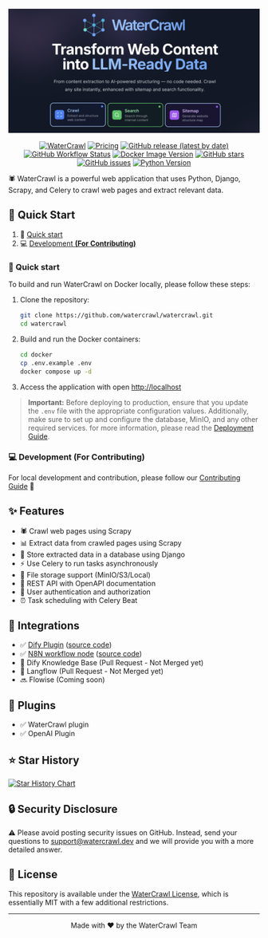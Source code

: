 ![Water Crawl](https://raw.githubusercontent.com/watercrawl/WaterCrawl/0d60be2a79e8d4ce62ae5c7c77f4f8bdf0113dc9/assets/banner.png)

<div align="center">

[![WaterCrawl](https://img.shields.io/badge/Product-F04438)](https://watercrawl.dev)
[![Pricing](https://img.shields.io/badge/free-pricing?logo=free&color=%20%23155EEF&label=pricing&labelColor=%20%23528bff)](https://watercrawl.dev/pricing)
[![GitHub release (latest by date)](https://img.shields.io/github/v/release/watercrawl/watercrawl)](https://github.com/watercrawl/watercrawl/releases)
[![GitHub Workflow Status](https://img.shields.io/github/actions/workflow/status/watercrawl/watercrawl/lint-pr.yml?label=tests)](https://github.com/watercrawl/watercrawl/actions)
[![Docker Image Version](https://img.shields.io/docker/v/watercrawl/watercrawl?label=docker)](https://hub.docker.com/r/watercrawl/watercrawl)
[![GitHub stars](https://img.shields.io/github/stars/watercrawl/watercrawl)](https://github.com/watercrawl/watercrawl/stargazers)
[![GitHub issues](https://img.shields.io/github/issues/watercrawl/watercrawl)](https://github.com/watercrawl/watercrawl/issues)
[![Python Version](https://img.shields.io/badge/python-3.13-blue)](https://www.python.org/downloads/)

</div>

🕷️ WaterCrawl is a powerful web application that uses Python, Django, Scrapy, and Celery to crawl web pages and extract relevant data.

## 🚀 Quick Start

1. 🐳 [Quick start](#-quick-start)
2. 💻 [Development **(For Contributing)**](./CONTRIBUTING.md)

### 🐳 Quick start

To build and run WaterCrawl on Docker locally, please follow these steps:

1. Clone the repository:
    ```bash
    git clone https://github.com/watercrawl/watercrawl.git
    cd watercrawl
    ```

2. Build and run the Docker containers:
    ```bash
    cd docker
    cp .env.example .env
    docker compose up -d
    ```

3. Access the application with open [http://localhost](http://localhost)

> **Important:** Before deploying to production, ensure that you update the `.env` file with the appropriate configuration values. Additionally, make sure to set up and configure the database, MinIO, and any other required services. for more information, please read the [Deployment Guide](./DEPLOYMENT.md).


### 💻 Development (For Contributing)

For local development and contribution, please follow our [Contributing Guide](./CONTRIBUTING.md) 🤝

## ✨ Features

- 🕷️ Crawl web pages using Scrapy
- 📊 Extract data from crawled pages using Scrapy
- 💾 Store extracted data in a database using Django
- ⚡ Use Celery to run tasks asynchronously
- 📁 File storage support (MinIO/S3/Local)
- 🔄 REST API with OpenAPI documentation
- 🔐 User authentication and authorization
- ⏰ Task scheduling with Celery Beat

## 🔌 Integrations

- ✅ [Dify Plugin](https://marketplace.dify.ai/plugins/watercrawl/watercrawl) ([source code](https://github.com/watercrawl/watercrawl-dify-plugin))
- ✅ [N8N workflow node](https://www.npmjs.com/package/@watercrawl/n8n-nodes-watercrawl) ([source code](https://github.com/watercrawl/n8n-nodes-watercrawl))
- 🔄 Dify Knowledge Base (Pull Request - Not Merged yet)
- 🔄 Langflow (Pull Request - Not Merged yet)
- 🔜 Flowise (Coming soon)

## 🔧 Plugins

- ✅ WaterCrawl plugin
- ✅ OpenAI Plugin

## ⭐ Star History

[![Star History Chart](https://api.star-history.com/svg?repos=watercrawl/watercrawl&type=Date)](https://star-history.com/#watercrawl/watercrawl&Date)

## 🔒 Security Disclosure

⚠️ Please avoid posting security issues on GitHub. Instead, send your questions to support@watercrawl.dev and we will provide you with a more detailed answer.

## 📄 License

This repository is available under the [WaterCrawl License](LICENSE), which is essentially MIT with a few additional restrictions.

---
<div align="center">
Made with ❤️ by the WaterCrawl Team
</div>